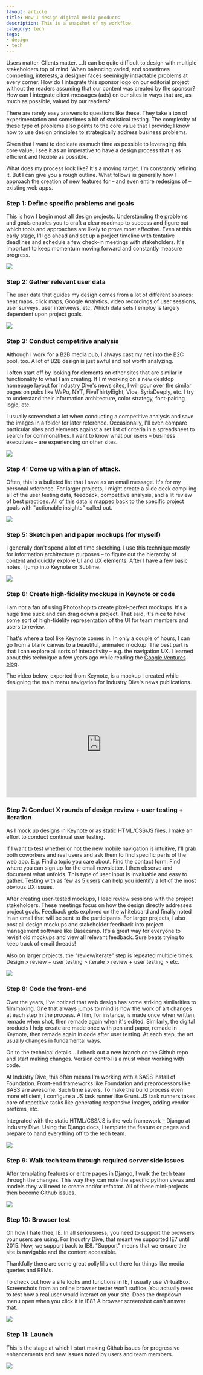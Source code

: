 ```yaml
---
layout: article
title: How I design digital media products
description: This is a snapshot of my workflow.
category: tech
tags: 
- design
- tech
---
```


<p>Users matter. Clients matter. ...It can be quite difficult to design with multiple stakeholders top of mind. When balancing varied, and sometimes competing, interests, a designer faces seemingly intractable problems at every corner. How do I integrate this sponsor logo on our editorial project without the readers assuming that our content was created by the sponsor? How can I integrate client messages (ads) on our sites in ways that are, as much as possible, valued by our readers?</p>

<p>There are rarely easy answers to questions like these. They take a ton of experimentation and sometimes a bit of statistical testing. The complexity of these type of problems also points to the core value that I provide; I know how to use design principles to strategically address business problems.</p>

<p>Given that I want to dedicate as much time as possible to leveraging this core value, I see it as an imperative to have a design process that's as efficient and flexible as possible.</p>

<p>What does my process look like? It's a moving target. I'm constantly refining it. But I can give you a rough outline. What follows is generally how I approach the creation of new features for – and even entire redesigns of – existing web apps.</p>

<h3>Step 1: Define specific problems and goals</h3>
<p>This is how I begin most all design projects. Understanding the problems and goals enables you to craft a clear roadmap to success and figure out which tools and approaches are likely to prove most effective. Even at this early stage, I'll go ahead and set up a project timeline with tentative deadlines and schedule a few check-in meetings with stakeholders. It's important to keep momentum moving forward and constantly measure progress.</p>

<img src="{{ site.github.url }}/media/img/tech-design/2016-02-09-design-process/goals.jpg" class="img-border">

<h3>Step 2: Gather relevant user data</h3>
<p>The user data that guides my design comes from a lot of different sources: heat maps, click maps, Google Analytics, video recordings of user sessions, user surveys, user interviews, etc. Which data sets I employ is largely dependent upon project goals.</p>

<img src="{{ site.github.url }}/media/img/tech-design/2016-02-09-design-process/survey.jpg" class="img-border">

<h3>Step 3: Conduct competitive analysis</h3>
<p>Although I work for a B2B media pub, I always cast my net into the B2C pool, too. A lot of B2B design is just awful and not worth analyzing.</p>
<p>I often start off by looking for elements on other sites that are similar in functionality to what I am creating. If I'm working on a new desktop homepage layout for Industry Dive's news sites, I will pour over the similar pages on pubs like WaPo, NYT, FiveThirtyEight, Vice, SyriaDeeply, etc. I try to understand their information architecture, color strategy, font-pairing logic, etc.</p>

<p>I usually screenshot a lot when conducting a competitive analysis and save the images in a folder for later reference. Occasionally, I'll even compare particular sites and elements against a set list of criteria in a spreadsheet to search for commonalities. I want to know what our users – business executives – are experiencing on other sites.</p>

<img src="{{ site.github.url }}/media/img/tech-design/2016-02-09-design-process/comp_analysis.jpg" class="img-border">

<h3>Step 4: Come up with a plan of attack.</h3>

<p>Often, this is a bulleted list that I save as an email message. It's for my personal reference. For larger projects, I might create a slide deck compiling all of the user testing data, feedback, competitive analysis, and a lit review of best practices. All of this data is mapped back to the specific project goals with "actionable insights" called out.</p>

<img src="{{ site.github.url }}/media/img/tech-design/2016-02-09-design-process/slide_deck.jpg" class="img-border">

<h3>Step 5: Sketch pen and paper mockups (for myself)</h3>
<p>I generally don't spend a lot of time sketching. I use this technique mostly for information architecture purposes – to figure out the hierarchy of content and quickly explore UI and UX elements. After I have a few basic notes, I jump into Keynote or Sublime.</p>

<img src="{{ site.github.url }}/media/img/tech-design/2016-02-09-design-process/sketch-demographics.jpg">

<h3>Step 6: Create high-fidelity mockups in Keynote or code</h3>
<p>I am not a fan of using Photoshop to create pixel-perfect mockups. It's a huge time suck and can drag down a project. That said, it's nice to have some sort of high-fidelity representation of the UI for team members and users to review.</p>
<p>That's where a tool like Keynote comes in. In only a couple of hours, I can go from a blank canvas to a beautiful, animated mockup. The best part is that I can explore all sorts of interactivity – e.g. the navigation UX. I learned about this technique a few years ago while reading the <a href="https://library.gv.com/the-product-design-sprint-prototype-day-4-ebab764ac69f#.vo8zzk25d">Google Ventures blog</a>.</p>

<p>The video below, exported from Keynote, is a mockup I created while designing the main menu navigation for Industry Dive's news publications.</p>

<style>.embed-container { position: relative; padding-bottom: 56.25%; height: 0; overflow: hidden; max-width: 100%; } .embed-container iframe, .embed-container object, .embed-container embed { position: absolute; top: 0; left: 0; width: 100%; height: 100%; }</style><div class='embed-container'><iframe src='https://player.vimeo.com/video/155146496' frameborder='0' webkitAllowFullScreen mozallowfullscreen allowFullScreen></iframe></div>

<h3>Step 7: Conduct X rounds of design review + user testing + iteration</h3>
<p>As I mock up designs in Keynote or as static HTML/CSS/JS files, I make an effort to conduct continual user testing.</p>

<p>If I want to test whether or not the new mobile navigation is intuitive, I'll grab both coworkers and real users and ask them to find specific parts of the web app. E.g. Find a topic you care about. Find the contact form. Find where you can sign up for the email newsletter. I then observe and document what unfolds. This type of user input is invaluable and easy to gather. Testing with as few as <a href="https://www.nngroup.com/articles/why-you-only-need-to-test-with-5-users/">5 users</a> can help you identify a lot of the most obvious UX issues.</p>

<p>After creating user-tested mockups, I lead review sessions with the project stakeholders. These meetings focus on how the design directly addresses project goals. Feedback gets explored on the whiteboard and finally noted in an email that will be sent to the participants. For larger projects, I also post all design mockups and stakeholder feedback into project management software like Basecamp. It's a great way for everyone to revisit old mockups and view all relevant feedback. Sure beats trying to keep track of email threads!</p>

<p>Also on larger projects, the "review/iterate" step is repeated multiple times. Design > review + user testing > iterate > review + user testing > etc.</p>

<img src="{{ site.github.url }}/media/img/tech-design/2016-02-09-design-process/review.jpg" class="img-border">

<h3>Step 8: Code the front-end</h3>
<p>Over the years, I've noticed that web design has some striking similarities to filmmaking. One that always jumps to mind is how the work of art changes at each step in the process. A film, for instance, is made once when written, remade when shot, then remade again when it's edited. Similarly, the digital products I help create are made once with pen and paper, remade in Keynote, then remade again in code after user testing. At each step, the art usually changes in fundamental ways.</p>
<p>On to the technical details... I check out a new branch on the Github repo and start making changes. Version control is a must when working with code.</p>
<p>At Industry Dive, this often means I'm working with a SASS install of Foundation. Front-end frameworks like Foundation and preprocessors like SASS are awesome. Such time savers. To make the build process even more efficient, I configure a JS task runner like Grunt. JS task runners takes care of repetitive tasks like generating responsive images, adding vendor prefixes, etc.</p>
<p>Integrated with the static HTML/CSS/JS is the web framework – Django at Industry Dive. Using the Django docs, I template the feature or pages and prepare to hand everything off to the tech team.</p>

<img src="{{ site.github.url }}/media/img/tech-design/2016-02-09-design-process/sublime.jpg">

<h3>Step 9: Walk tech team through required server side issues</h3>
<p>After templating features or entire pages in Django, I walk the tech team through the changes. This way they can note the specific python views and models they will need to create and/or refactor. All of these mini-projects then become Github issues.</p>

<img src="{{ site.github.url }}/media/img/tech-design/2016-02-09-design-process/django.jpg" class="img-border">

<h3>Step 10: Browser test</h3>
<p>Oh how I hate thee, IE. In all seriousness, you need to support the browsers your users are using. For Industry Dive, that meant we supported IE7 until 2015. Now, we support back to IE8. "Support" means that we ensure the site is navigable and the content accessible.</p>
<p>Thankfully there are some great pollyfills out there for things like media queries and REMs.</p>
<p>To check out how a site looks and functions in IE, I usually use VirtualBox. Screenshots from an online browser tester won't suffice. You actually need to test how a real user would interact on your site. Does the dropdown menu open when you click it in IE8? A browser screenshot can't answer that.</p>

<img src="{{ site.github.url }}/media/img/tech-design/2016-02-09-design-process/ie8_topic_page.jpg">

<h3>Step 11: Launch</h3>
<p>This is the stage at which I start making Github issues for progressive enhancements and new issues noted by users and team members.</p>

<img src="{{ site.github.url }}/media/img/tech-design/2016-02-09-design-process/corp_site.jpg" class="img-border">
